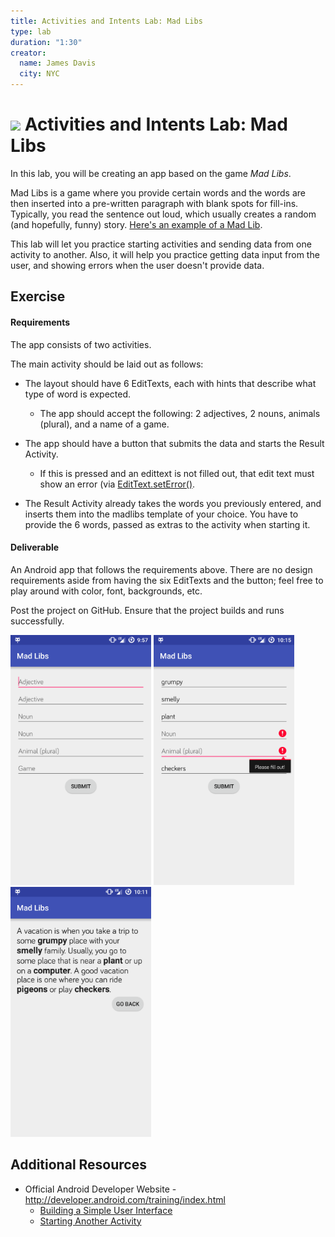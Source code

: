 ```yaml
---
title: Activities and Intents Lab: Mad Libs
type: lab
duration: "1:30"
creator:
  name: James Davis
  city: NYC
---
```


# ![](https://ga-dash.s3.amazonaws.com/production/assets/logo-9f88ae6c9c3871690e33280fcf557f33.png) Activities and Intents Lab: Mad Libs

In this lab, you will be creating an app based on the game *Mad Libs*.

Mad Libs is a game where you provide certain words and the words are then inserted into a pre-written paragraph with blank spots for fill-ins. Typically, you read the sentence out loud, which usually creates a random (and hopefully, funny) story. [Here's an example of a Mad Lib](http://www.classroomjr.com/wp-content/uploads/2010/05/funny-mad-libs.gif).

This lab will let you practice starting activities and sending data from one activity to another. Also, it will help you practice getting data input from the user, and showing errors when the user doesn't provide data.

## Exercise

#### Requirements

The app consists of two activities.

The main activity should be laid out as follows:

* The layout should have 6 EditTexts, each with hints that describe what type of word is expected.
	* The app should accept the following: 2 adjectives, 2 nouns, animals (plural), and a name of a game.


* The app should have a button that submits the data and starts the Result Activity.

	* If this is pressed and an edittext is not filled out, that edit text must show an error (via [EditText.setError()](http://developer.android.com/reference/android/widget/TextView.html#setError(java.lang.CharSequence)).


* The Result Activity already takes the words you previously entered, and inserts them into the madlibs template of your choice. You have to provide the 6 words, passed as extras to the activity when starting it.

#### Deliverable

An Android app that follows the requirements above. There are no design requirements aside from having the six EditTexts and the button; feel free to play around with color, font, backgrounds, etc.

Post the project on GitHub. Ensure that the project builds and runs successfully.

<img src="screenshots/main_screen.png" height="400px" /> <img src="screenshots/main_screen_with_errors.png" height="400px" /> <img src="screenshots/result_screen.png" height="400px" />


## Additional Resources

* Official Android Developer Website - http://developer.android.com/training/index.html
	* [Building a Simple User Interface](http://developer.android.com/training/basics/firstapp/building-ui.html)
	* [Starting Another Activity](http://developer.android.com/training/basics/firstapp/starting-activity.html)
